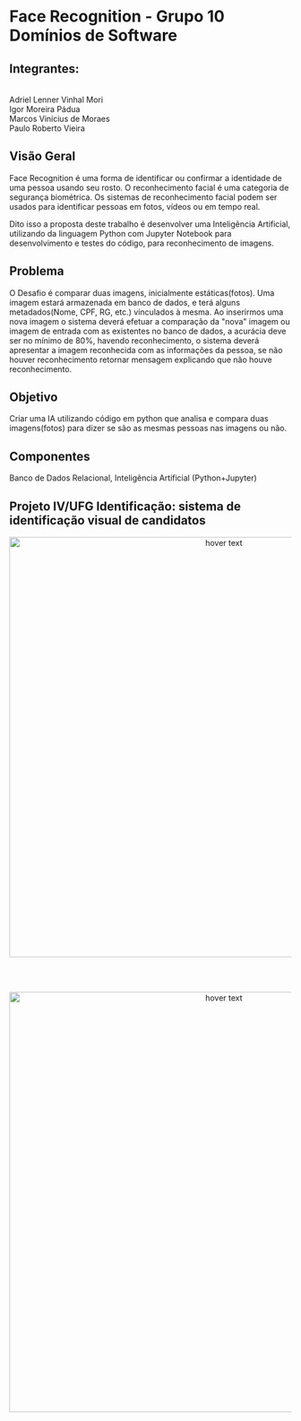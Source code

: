 # Face Recognition - Grupo 10 Domínios de Software

## Integrantes:
<br>Adriel Lenner Vinhal Mori</br>
Igor Moreira Pádua
<br>Marcos Vinícius de Moraes</br>
Paulo Roberto Vieira

## Visão Geral
Face Recognition é uma forma de identificar ou confirmar a identidade de uma pessoa usando seu rosto. O reconhecimento facial é uma categoria de segurança biométrica. Os sistemas de reconhecimento facial podem ser usados para identificar pessoas em fotos, vídeos ou em tempo real.

Dito isso a proposta deste trabalho é desenvolver uma Inteligência Artificial, utilizando da linguagem Python com Jupyter Notebook para desenvolvimento e testes do código, para reconhecimento de imagens.

## Problema
O Desafio é comparar duas imagens, inicialmente estáticas(fotos). Uma imagem estará armazenada em banco de dados, e terá alguns metadados(Nome, CPF, RG, etc.) vínculados à mesma. Ao inserirmos uma nova imagem o sistema deverá efetuar a comparação da "nova" imagem ou imagem de entrada com as existentes no banco de dados, a acurácia deve ser no mínimo de 80%, havendo reconhecimento, o sistema deverá apresentar a imagem reconhecida com as informações da pessoa, se não houver reconhecimento retornar mensagem explicando que não houve reconhecimento.

## Objetivo
Criar uma IA utilizando código em python que analisa e compara duas imagens(fotos) para dizer se são as mesmas pessoas nas imagens ou não.

## Componentes
Banco de Dados Relacional, Inteligência Artificial (Python+Jupyter)

## Projeto IV/UFG Identificação: sistema de identificação visual de candidatos

<p align="center">
  <img src="https://user-images.githubusercontent.com/82418789/207737560-e0ec8db0-eeff-4d90-b35f-0de49fe41ef1.png" width="750" title="hover text">
</p>

<br> </br>
<p align="center">
  <img src="https://user-images.githubusercontent.com/82418789/207740096-f8599849-4b5e-426f-9adc-6b659d220104.png" width="750" title="hover text">
</p>
